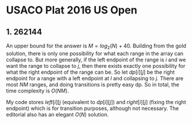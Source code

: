 # USACO Plat 2016 US Open

## 1. 262144
An upper bound for the answer is $M=log_2(N)+40$. Building from the gold solution, there is only one possibility for what each range in the array can collapse to. But more generally, if the left endpoint of the range is $i$ and we want the range to collapse to $j$, then there exists exactly one possibility for what the right endpoint of the range can be. So let $dp[i][j]$ be the right endpoint for a range with a left endpoint at $l$ and collapsing to $j$. There are most $NM$ ranges, and doing transitions is pretty easy dp. So in total, the time complexity is $O(NM)$.

My code stores $left[i][j$ (equivalent to $dp[i][j]$) and $right[i][j]$ (fixing the right endpoint) which is for transition purposes, although not necessary. The editorial also has an elegant $O(N)$ solution.